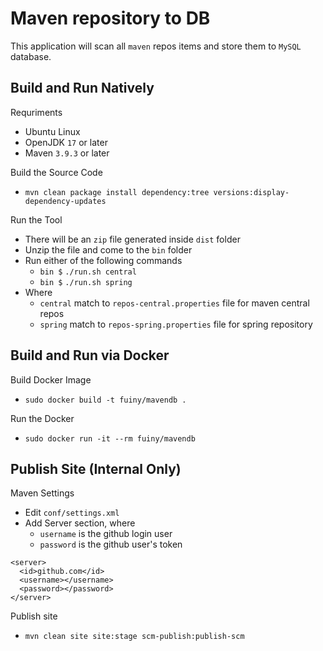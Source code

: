 # Maven repository to DB

This application will scan all `maven` repos items and store them to `MySQL` database.

## Build and Run Natively

Requriments

* Ubuntu Linux
* OpenJDK `17` or later
* Maven `3.9.3` or later

Build the Source Code
* `mvn clean package install dependency:tree versions:display-dependency-updates`

Run the Tool
* There will be an `zip` file generated inside `dist` folder
* Unzip the file and come to the `bin` folder
* Run either of the following commands
  * `bin $` `./run.sh central`
  * `bin $` `./run.sh spring`
* Where
  * `central` match to `repos-central.properties` file for maven central repos
  * `spring` match to `repos-spring.properties` file for spring repository

## Build and Run via Docker

Build Docker Image
* `sudo docker build -t fuiny/mavendb .`

Run the Docker
* `sudo docker run -it --rm fuiny/mavendb`


## Publish Site (Internal Only)

Maven Settings
* Edit `conf/settings.xml`
* Add Server section, where
  * `username` is the github login user
  * `password` is the github user's token

```
<server>
  <id>github.com</id>
  <username></username>
  <password></password>
</server>
```

Publish site
* `mvn clean site site:stage scm-publish:publish-scm`


